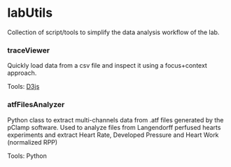 # labUtils

Collection of script/tools to simplify the data analysis workflow of the lab.

### traceViewer

Quickly load data from a csv file and inspect it using a focus+context approach.

Tools: [D3js](https://d3js.org)

### atfFilesAnalyzer

Python class to extract multi-channels data from .atf files generated by the pClamp software.
Used to analyze files from Langendorff perfused hearts experiments and extract Heart Rate, Developed Pressure and Heart Work (normalized RPP)

Tools: Python
